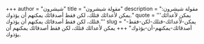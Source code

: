 +++
author = "شيشرون"
title = "مقولة شيشرون"
description = "مقولة شيشرون: يمكن لأعدائك قتلك، لكن فقط أصدقائك يمكنهم أن يؤذوك."
quote = '''يمكن لأعدائك قتلك، لكن فقط أصدقائك يمكنهم أن يؤذوك.''' 
slug = "يمكن-لأعدائك-قتلك-لكن-فقط-أصدقائك-يمكنهم-أن-يؤذوك"
+++
يمكن لأعدائك قتلك، لكن فقط أصدقائك يمكنهم أن يؤذوك.
